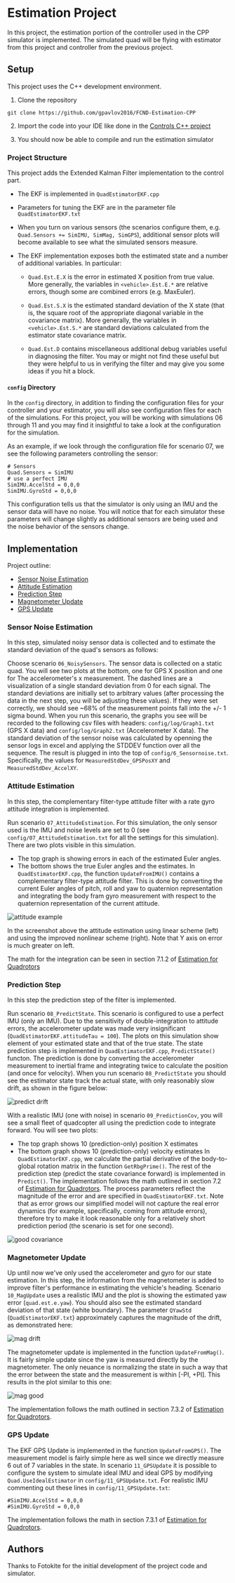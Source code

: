 # Estimation Project #

In this project, the estimation portion of the controller used in the CPP simulator is implemented.  The simulated quad will be flying with estimator from this project and controller from the previous project.

## Setup ##

This project uses the C++ development environment.

 1. Clone the repository
 ```
 git clone https://github.com/gpavlov2016/FCND-Estimation-CPP
 ```

 2. Import the code into your IDE like done in the [Controls C++ project](https://github.com/udacity/FCND-Controls-CPP#development-environment-setup)
 
 3. You should now be able to compile and run the estimation simulator


### Project Structure ###

This project adds the Extended Kalman Filter implementation to the control part.

 - The EKF is implemented in `QuadEstimatorEKF.cpp`

 - Parameters for tuning the EKF are in the parameter file `QuadEstimatorEKF.txt`

 - When you turn on various sensors (the scenarios configure them, e.g. `Quad.Sensors += SimIMU, SimMag, SimGPS`), additional sensor plots will become available to see what the simulated sensors measure.

 - The EKF implementation exposes both the estimated state and a number of additional variables. In particular:

   - `Quad.Est.E.X` is the error in estimated X position from true value.  More generally, the variables in `<vehicle>.Est.E.*` are relative errors, though some are combined errors (e.g. MaxEuler).

   - `Quad.Est.S.X` is the estimated standard deviation of the X state (that is, the square root of the appropriate diagonal variable in the covariance matrix). More generally, the variables in `<vehicle>.Est.S.*` are standard deviations calculated from the estimator state covariance matrix.

   - `Quad.Est.D` contains miscellaneous additional debug variables useful in diagnosing the filter. You may or might not find these useful but they were helpful to us in verifying the filter and may give you some ideas if you hit a block.


#### `config` Directory ####

In the `config` directory, in addition to finding the configuration files for your controller and your estimator, you will also see configuration files for each of the simulations.  For this project, you will be working with simulations 06 through 11 and you may find it insightful to take a look at the configuration for the simulation.

As an example, if we look through the configuration file for scenario 07, we see the following parameters controlling the sensor:

```
# Sensors
Quad.Sensors = SimIMU
# use a perfect IMU
SimIMU.AccelStd = 0,0,0
SimIMU.GyroStd = 0,0,0
```

This configuration tells us that the simulator is only using an IMU and the sensor data will have no noise.  You will notice that for each simulator these parameters will change slightly as additional sensors are being used and the noise behavior of the sensors change.


## Implementation ##

Project outline:

 - [Sensor Noise Estimation](#step-1-sensor-noise)
 - [Attitude Estimation](#step-2-attitude-estimation)
 - [Prediction Step](#step-3-prediction-step)
 - [Magnetometer Update](#step-4-magnetometer-update)
 - [GPS Update](#step-5-closed-loop--gps-update)



### Sensor Noise Estimation ###

In this step, simulated noisy sensor data is collected and to estimate the standard deviation of the quad's sensors as follows:

Choose scenario `06_NoisySensors`.  The sensor data is collected on a static quad. You will see two plots at the bottom, one for GPS X position and one for The accelerometer's x measurement.  The dashed lines are a visualization of a single standard deviation from 0 for each signal. The standard deviations are initially set to arbitrary values (after processing the data in the next step, you will be adjusting these values).  If they were set correctly, we should see ~68% of the measurement points fall into the +/- 1 sigma bound.  When you run this scenario, the graphs you see will be recorded to the following csv files with headers: `config/log/Graph1.txt` (GPS X data) and `config/log/Graph2.txt` (Accelerometer X data).
The standard deviation of the sensor noise was calculated by openning the sensor logs in excel and applying the STDDEV function over all the sequence.
The result is plugged in into the top of `config/6_Sensornoise.txt`.  Specifically, the values for `MeasuredStdDev_GPSPosXY` and `MeasuredStdDev_AccelXY`.


### Attitude Estimation ###

In this step, the complementary filter-type attitude filter with a rate gyro attitude integration is implemented.

Run scenario `07_AttitudeEstimation`.  For this simulation, the only sensor used is the IMU and noise levels are set to 0 (see `config/07_AttitudeEstimation.txt` for all the settings for this simulation).  There are two plots visible in this simulation.
   - The top graph is showing errors in each of the estimated Euler angles.
   - The bottom shows the true Euler angles and the estimates.
In `QuadEstimatorEKF.cpp`, the function `UpdateFromIMU()` contains a complementary filter-type attitude filter. This is done by converting the current Euler angles of pitch, roll and yaw to quaternion representation and integrating the body fram gyro measurement with respect to the quaternion representation of the current attitude.

![attitude example](images/attitude-screenshot.png)

In the screenshot above the attitude estimation using linear scheme (left) and using the improved nonlinear scheme (right). Note that Y axis on error is much greater on left.

The math for the integration can be seen in section 7.1.2 of [Estimation for Quadrotors](https://www.overleaf.com/read/vymfngphcccj)


### Prediction Step ###

In this step the prediction step of the filter is implemented.

Run scenario `08_PredictState`.  This scenario is configured to use a perfect IMU (only an IMU). Due to the sensitivity of double-integration to attitude errors, the accelerometer update was made very insignificant (`QuadEstimatorEKF.attitudeTau = 100`).  The plots on this simulation show element of your estimated state and that of the true state. 
The state prediction step is implemented in `QuadEstimatorEKF.cpp`, `PredictState()` functon. The prediction is done by converting the accelerometer measurement to inertial frame and integrating twice to calculate the position (and once for velocity). When you run scenario `08_PredictState` you should see the estimator state track the actual state, with only reasonably slow drift, as shown in the figure below:

![predict drift](images/predict-slow-drift.png)

With a realistic IMU (one with noise) in scenario `09_PredictionCov`, you will see a small fleet of quadcopter all using the prediction code to integrate forward. You will see two plots:
   - The top graph shows 10 (prediction-only) position X estimates
   - The bottom graph shows 10 (prediction-only) velocity estimates
In `QuadEstimatorEKF.cpp`, we calculate the partial derivative of the body-to-global rotation matrix in the function `GetRbgPrime()`. The rest of the prediction step (predict the state covariance forward) is implemented in `Predict()`. The implementation follows the math outlined in section 7.2 of [Estimation for Quadrotors](https://www.overleaf.com/read/vymfngphcccj).
The process parameters reflect the magnitude of the error and are specified in `QuadEstimatorEKF.txt`. Note that as error grows our simplified model will not capture the real error dynamics (for example, specifically, coming from attitude errors), therefore  try to make it look reasonable only for a relatively short prediction period (the scenario is set for one second).

![good covariance](images/predict-good-cov.png)


### Magnetometer Update ###

Up until now we've only used the accelerometer and gyro for our state estimation.  In this step, the information from the magnetometer is added to improve filter's performance in estimating the vehicle's heading.
Scenario `10_MagUpdate` uses a realistic IMU and the plot is showing the estimated yaw error (`quad.est.e.yaw`). You should also see the estimated standard deviation of that state (white boundary).
The parameter `QYawStd` (`QuadEstimatorEKF.txt`) approximately captures the magnitude of the drift, as demonstrated here:

![mag drift](images/mag-drift.png)

The magnetometer update is implemented in the function `UpdateFromMag()`. It is fairly simple update since the yaw is measured directly by the magnetometer. The only neuance is normalizing the state in such a way that the error between the state and the measurement is within [-PI, +PI]. This results in the plot similar to this one:

![mag good](images/mag-good-solution.png)

The implementation follows the math outlined in section 7.3.2 of [Estimation for Quadrotors](https://www.overleaf.com/read/vymfngphcccj).


### GPS Update ###

The EKF GPS Update is implemented in the function `UpdateFromGPS()`. The measurement model is fairly simple here as well since we directly measure 6 out of 7 variables in the state. 
In scenario `11_GPSUpdate` it is possible to configure the system to simulate ideal IMU and ideal GPS by modifying `Quad.UseIdealEstimator` in `config/11_GPSUpdate.txt`. For realistic IMU commenting out these lines in `config/11_GPSUpdate.txt`:
```
#SimIMU.AccelStd = 0,0,0
#SimIMU.GyroStd = 0,0,0
```
The implementation follows the math in section 7.3.1 of [Estimation for Quadrotors](https://www.overleaf.com/read/vymfngphcccj).


## Authors ##

Thanks to Fotokite for the initial development of the project code and simulator.
